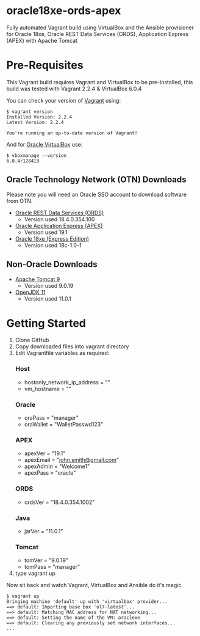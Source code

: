 # oracle18xe-ords-apex
Fully automated Vagrant build using VirtualBox and the Ansible provisioner for Oracle 18xe, Oracle REST Data Services (ORDS), Application Express (APEX) with Apache Tomcat 

# Pre-Requisites
This Vagrant build requires Vagrant and VirtualBox to be pre-installed, this build was tested with Vagrant 2.2.4 & VirtualBox 6.0.4

You can check your version of [Vagrant](https://www.vagrantup.com/) using:
```
$ vagrant version
Installed Version: 2.2.4
Latest Version: 2.2.4
 
You're running an up-to-date version of Vagrant!
```
And for [Oracle VirtualBox](https://www.virtualbox.org/) use:
```
$ vboxmanage --version
6.0.4r128413
```
## Oracle Technology Network (OTN) Downloads
Please note you will need an Oracle SSO account to download software from OTN. 
* [Oracle REST Data Services (ORDS)](https://www.oracle.com/database/technologies/appdev/rest.html)
  * Version used 18.4.0.354.100
* [Oracle Application Express (APEX)](https://www.oracle.com/database/technologies/appdev/apex.html)
  * Version used 19.1 
* [Oracle 18xe (Express Edition)](https://www.oracle.com/database/technologies/appdev/xe/quickstart.html)
  * Version used 18c-1.0-1
## Non-Oracle Downloads
* [Apache Tomcat 9](http://tomcat.apache.org/)
  * Version used 9.0.19
* [OpenJDK 11](https://jdk.java.net/archive/)
  * Version used 11.0.1
  
# Getting Started
1. Clone GitHub
1. Copy downloaded files into vagrant directory
1. Edit Vagrantfile variables as required:
   ### Host
   * hostonly_network_ip_address = ""
   * vm_hostname = ""
   ### Oracle
   * oraPass = "manager"
   * oraWallet = "WalletPasswd123"
   ### APEX
   * apexVer = "19.1"
   * apexEmail = "john.smith@gmail.com"
   * apexAdmin = "Welcome1"
   * apexPass = "oracle"
   ### ORDS
   * ordsVer = "18.4.0.354.1002"
   ### Java
   * jarVer = "11.0.1"
   ### Tomcat
   * tomVer = "9.0.19"
   * tomPass = "manager"
1. type vagrant up

Now sit back and watch Vagrant, VirtualBox and Ansible do it's magic.

```
$ vagrant up
Bringing machine 'default' up with 'virtualbox' provider...
==> default: Importing base box 'ol7-latest'...
==> default: Matching MAC address for NAT networking...
==> default: Setting the name of the VM: oraclexe
==> default: Clearing any previously set network interfaces...
...
```

